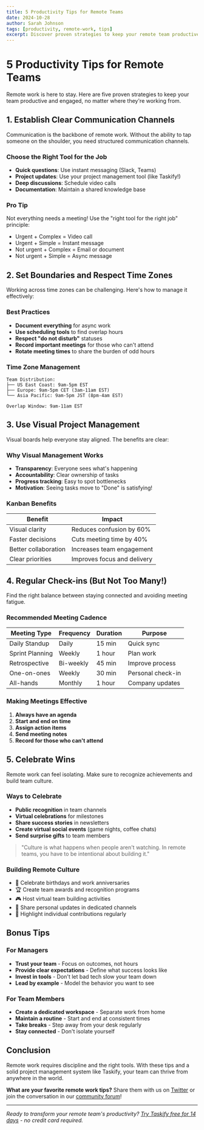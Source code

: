 ```yaml
---
title: 5 Productivity Tips for Remote Teams
date: 2024-10-28
author: Sarah Johnson
tags: [productivity, remote-work, tips]
excerpt: Discover proven strategies to keep your remote team productive, engaged, and connected no matter where they work from.
---
```


# 5 Productivity Tips for Remote Teams

Remote work is here to stay. Here are five proven strategies to keep your team productive and engaged, no matter where they're working from.

## 1. Establish Clear Communication Channels

Communication is the backbone of remote work. Without the ability to tap someone on the shoulder, you need structured communication channels.

### Choose the Right Tool for the Job

- **Quick questions**: Use instant messaging (Slack, Teams)
- **Project updates**: Use your project management tool (like Taskify!)
- **Deep discussions**: Schedule video calls
- **Documentation**: Maintain a shared knowledge base

### Pro Tip

Not everything needs a meeting! Use the "right tool for the right job" principle:
- Urgent + Complex = Video call
- Urgent + Simple = Instant message
- Not urgent + Complex = Email or document
- Not urgent + Simple = Async message

## 2. Set Boundaries and Respect Time Zones

Working across time zones can be challenging. Here's how to manage it effectively:

### Best Practices

- **Document everything** for async work
- **Use scheduling tools** to find overlap hours
- **Respect "do not disturb"** statuses
- **Record important meetings** for those who can't attend
- **Rotate meeting times** to share the burden of odd hours

### Time Zone Management

```
Team Distribution:
├── US East Coast: 9am-5pm EST
├── Europe: 9am-5pm CET (3am-11am EST)
└── Asia Pacific: 9am-5pm JST (8pm-4am EST)

Overlap Window: 9am-11am EST
```

## 3. Use Visual Project Management

Visual boards help everyone stay aligned. The benefits are clear:

### Why Visual Management Works

- **Transparency**: Everyone sees what's happening
- **Accountability**: Clear ownership of tasks
- **Progress tracking**: Easy to spot bottlenecks
- **Motivation**: Seeing tasks move to "Done" is satisfying!

### Kanban Benefits

| Benefit | Impact |
|---------|--------|
| Visual clarity | Reduces confusion by 60% |
| Faster decisions | Cuts meeting time by 40% |
| Better collaboration | Increases team engagement |
| Clear priorities | Improves focus and delivery |

## 4. Regular Check-ins (But Not Too Many!)

Find the right balance between staying connected and avoiding meeting fatigue.

### Recommended Meeting Cadence

| Meeting Type | Frequency | Duration | Purpose |
|-------------|-----------|----------|---------|
| Daily Standup | Daily | 15 min | Quick sync |
| Sprint Planning | Weekly | 1 hour | Plan work |
| Retrospective | Bi-weekly | 45 min | Improve process |
| One-on-ones | Weekly | 30 min | Personal check-in |
| All-hands | Monthly | 1 hour | Company updates |

### Making Meetings Effective

1. **Always have an agenda**
2. **Start and end on time**
3. **Assign action items**
4. **Send meeting notes**
5. **Record for those who can't attend**

## 5. Celebrate Wins

Remote work can feel isolating. Make sure to recognize achievements and build team culture.

### Ways to Celebrate

- **Public recognition** in team channels
- **Virtual celebrations** for milestones
- **Share success stories** in newsletters
- **Create virtual social events** (game nights, coffee chats)
- **Send surprise gifts** to team members

> "Culture is what happens when people aren't watching. In remote teams, you have to be intentional about building it."

### Building Remote Culture

- 🎉 Celebrate birthdays and work anniversaries
- 🏆 Create team awards and recognition programs
- 🎮 Host virtual team building activities
- 📸 Share personal updates in dedicated channels
- 🌟 Highlight individual contributions regularly

## Bonus Tips

### For Managers

- **Trust your team** - Focus on outcomes, not hours
- **Provide clear expectations** - Define what success looks like
- **Invest in tools** - Don't let bad tech slow your team down
- **Lead by example** - Model the behavior you want to see

### For Team Members

- **Create a dedicated workspace** - Separate work from home
- **Maintain a routine** - Start and end at consistent times
- **Take breaks** - Step away from your desk regularly
- **Stay connected** - Don't isolate yourself

## Conclusion

Remote work requires discipline and the right tools. With these tips and a solid project management system like Taskify, your team can thrive from anywhere in the world.

**What are your favorite remote work tips?** Share them with us on [Twitter](https://twitter.com/taskify) or join the conversation in our [community forum](/community)!

---

*Ready to transform your remote team's productivity? [Try Taskify free for 14 days](/register) - no credit card required.*
